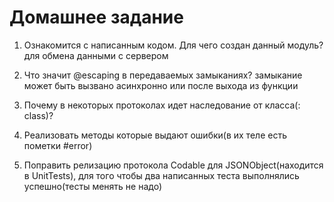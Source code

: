 #  Домашнее задание

1) Ознакомится с написанным кодом. Для чего создан данный модуль?
для обменa данными с сервером

2) Что значит @escaping в передаваемых замыканиях?
замыкание может быть вызвано асинхронно или после выхода из функции

3) Почему в некоторых протоколах идет наследование от класса(: class)?

4) Реализовать методы которые выдают ошибки(в их теле есть пометки #error)

5) Поправить релизацию протокола Codable для JSONObject(находится в UnitTests), для того чтобы два написанных теста выполнялись успешно(тесты менять не надо)
